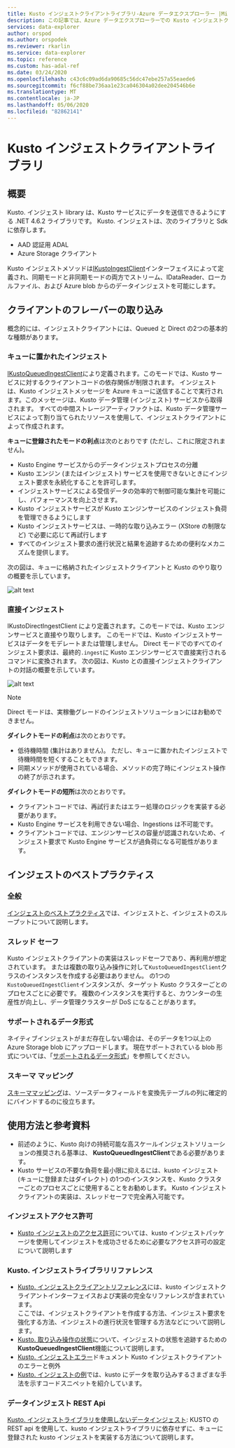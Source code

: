 ```yaml
---
title: Kusto インジェストクライアントライブラリ-Azure データエクスプローラー |Microsoft Docs
description: この記事では、Azure データエクスプローラーでの Kusto インジェストクライアントライブラリについて説明します。
services: data-explorer
author: orspod
ms.author: orspodek
ms.reviewer: rkarlin
ms.service: data-explorer
ms.topic: reference
ms.custom: has-adal-ref
ms.date: 03/24/2020
ms.openlocfilehash: c43c6c09ad6da90685c56dc47ebe257a55eaede6
ms.sourcegitcommit: f6cf88be736aa1e23ca046304a02dee204546b6e
ms.translationtype: MT
ms.contentlocale: ja-JP
ms.lasthandoff: 05/06/2020
ms.locfileid: "82862141"
---
```

# <a name="kusto-ingest-client-library"></a>Kusto インジェストクライアントライブラリ

## <a name="overview"></a>概要
Kusto. インジェスト library は、Kusto サービスにデータを送信できるようにする .NET 4.6.2 ライブラリです。
Kusto. インジェストは、次のライブラリと Sdk に依存します。

* AAD 認証用 ADAL
* Azure Storage クライアント

Kusto インジェストメソッドは[IKustoIngestClient](kusto-ingest-client-reference.md#interface-ikustoingestclient)インターフェイスによって定義され、同期モードと非同期モードの両方でストリーム、IDataReader、ローカルファイル、および Azure blob からのデータインジェストを可能にします。

## <a name="ingest-client-flavors"></a>クライアントのフレーバーの取り込み
概念的には、インジェストクライアントには、Queued と Direct の2つの基本的な種類があります。

### <a name="queued-ingestion"></a>キューに置かれたインジェスト
[IKustoQueuedIngestClient](kusto-ingest-client-reference.md#interface-ikustoqueuedingestclient)により定義されます。このモードでは、Kusto サービスに対するクライアントコードの依存関係が制限されます。 インジェストは、Kusto インジェストメッセージを Azure キューに送信することで実行されます。このメッセージは、Kusto データ管理 (インジェスト) サービスから取得されます。 すべての中間ストレージアーティファクトは、Kusto データ管理サービスによって割り当てられたリソースを使用して、インジェストクライアントによって作成されます。

**キューに登録されたモードの利点**は次のとおりです (ただし、これに限定されません)。

* Kusto Engine サービスからのデータインジェストプロセスの分離
* Kusto エンジン (またはインジェスト) サービスを使用できないときにインジェスト要求を永続化することを許可します。
* インジェストサービスによる受信データの効率的で制御可能な集計を可能にし、パフォーマンスを向上させます。
* Kusto インジェストサービスが Kusto エンジンサービスのインジェスト負荷を管理できるようにします
* Kusto インジェストサービスは、一時的な取り込みエラー (XStore の制限など) で必要に応じて再試行します
* すべてのインジェスト要求の進行状況と結果を追跡するための便利なメカニズムを提供します。

次の図は、キューに格納されたインジェストクライアントと Kusto のやり取りの概要を示しています。

![alt text](../images/queued-ingest.jpg "キューに登録済み-取り込み")

### <a name="direct-ingestion"></a>直接インジェスト
IKustoDirectIngestClient により定義されます。このモードでは、Kusto エンジンサービスと直接やり取りします。 このモードでは、Kusto インジェストサービスはデータをモデレートまたは管理しません。 Direct モードでのすべてのインジェスト要求は、最終的`.ingest`に Kusto エンジンサービスで直接実行されるコマンドに変換されます。
次の図は、Kusto との直接インジェストクライアントの対話の概要を示しています。

![alt text](../images/direct-ingest.jpg "直接取り込み")

> [!NOTE]
> Direct モードは、実稼働グレードのインジェストソリューションにはお勧めできません。

**ダイレクトモードの利点**は次のとおりです。

* 低待機時間 (集計はありません)。 ただし、キューに置かれたインジェストで待機時間を短くすることもできます。
* 同期メソッドが使用されている場合、メソッドの完了時にインジェスト操作の終了が示されます。

**ダイレクトモードの短所**は次のとおりです。

* クライアントコードでは、再試行またはエラー処理のロジックを実装する必要があります。
* Kusto Engine サービスを利用できない場合、Ingestions は不可能です。
* クライアントコードでは、エンジンサービスの容量が認識されないため、インジェスト要求で Kusto Engine サービスが過負荷になる可能性があります。

## <a name="ingestion-best-practices"></a>インジェストのベストプラクティス

### <a name="general"></a>全般
[インジェストのベストプラクティス](kusto-ingest-best-practices.md)では、インジェストと、インジェストのスループットについて説明します。

### <a name="thread-safety"></a>スレッド セーフ
Kusto インジェストクライアントの実装はスレッドセーフであり、再利用が想定されています。 または複数の取り込み操作に対して`KustoQueuedIngestClient`クラスのインスタンスを作成する必要はありません。 の1つの`KustoQueuedIngestClient`インスタンスが、ターゲット Kusto クラスターごとのプロセスごとに必要です。 複数のインスタンスを実行すると、カウンターの生産性が向上し、データ管理クラスターが DoS になることがあります。

### <a name="supported-data-formats"></a>サポートされるデータ形式
ネイティブインジェストがまだ存在しない場合は、そのデータを1つ以上の Azure Storage blob にアップロードします。 現在サポートされている blob 形式については、「[サポートされるデータ形式](https://docs.microsoft.com/azure/data-explorer/ingestion-supported-formats)」を参照してください。

### <a name="schema-mapping"></a>スキーマ マッピング
[スキーママッピング](../../management/mappings.md)は、ソースデータフィールドを変換先テーブルの列に確定的にバインドするのに役立ちます。

## <a name="usage-and-further-reading"></a>使用方法と参考資料

* 前述のように、Kusto 向けの持続可能な高スケールインジェストソリューションの推奨される基準は、 **KustoQueuedIngestClient**である必要があります。
* Kusto サービスの不要な負荷を最小限に抑えるには、kusto インジェスト (キューに登録またはダイレクト) の1つのインスタンスを、Kusto クラスターごとのプロセスごとに使用することをお勧めします。 Kusto インジェストクライアントの実装は、スレッドセーフで完全再入可能です。

### <a name="ingestion-permissions"></a>インジェストアクセス許可
* [Kusto インジェストのアクセス許可](kusto-ingest-client-permissions.md)については、kusto インジェストパッケージを使用してインジェストを成功させるために必要なアクセス許可の設定について説明します

### <a name="kustoingest-library-reference"></a>Kusto. インジェストライブラリリファレンス
* [Kusto. インジェストクライアントリファレンス](kusto-ingest-client-reference.md)には、kusto インジェストクライアントインターフェイスおよび実装の完全なリファレンスが含まれています。<BR>ここでは、インジェストクライアントを作成する方法、インジェスト要求を強化する方法、インジェストの進行状況を管理する方法などについて説明します。
* [Kusto. 取り込み操作の状態](kusto-ingest-client-status.md)について、インジェストの状態を追跡するための**KustoQueuedIngestClient**機能について説明します。
* [Kusto. インジェストエラー](kusto-ingest-client-errors.md)ドキュメント Kusto インジェストクライアントのエラーと例外
* [Kusto. インジェストの例](kusto-ingest-client-examples.md)では、kusto にデータを取り込みするさまざまな手法を示すコードスニペットを紹介しています。

### <a name="data-ingestion-rest-apis"></a>データインジェスト REST Api
[Kusto. インジェストライブラリを使用しないデータインジェスト](kusto-ingest-client-rest.md): KUSTO の REST api を使用して、kusto インジェストライブラリに依存せずに、キューに登録された kusto インジェストを実装する方法について説明します。
